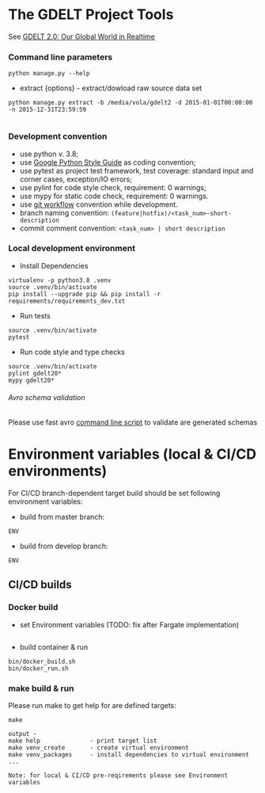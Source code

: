 # The GDELT Project Tools

See [GDELT 2.0: Our Global World in Realtime](https://blog.gdeltproject.org/gdelt-2-0-our-global-world-in-realtime/)


### Command line parameters
```
python manage.py --help
```

- extract {options} - extract/dowload raw source data set
```
python manage.py extract -b /media/vola/gdelt2 -d 2015-01-01T00:00:00 -n 2015-12-31T23:59:59   
  
```

### Development convention
- use python v. 3.8;
- use [Google Python Style Guide](https://google.github.io/styleguide/pyguide.html) as coding convention;
- use pytest as project test framework, test coverage: standard input and corner cases, exception/IO errors;
- use pylint for code style check, requirement: 0 warnings;
- use mypy for static code check, requirement: 0 warnings. 
- use [git workflow](https://www.atlassian.com/git/tutorials/comparing-workflows/gitflow-workflow) convention while development.
- branch naming convention: ```(feature|hotfix)/<task_num>-short-description```
- commit comment convention: ```<task_num> | short description```

### Local development environment

- Install Dependencies
```
virtualenv -p python3.8 .venv
source .venv/bin/activate
pip install --upgrade pip && pip install -r requirements/requirements_dev.txt
```

- Run tests

```
source .venv/bin/activate
pytest
```

- Run code style and type checks

```
source .venv/bin/activate
pylint gdelt20*
mypy gdelt20*
```

###### Avro schema validation

Please use fast avro [command line script](https://fastavro.readthedocs.io/en/latest/command_line_script.html) to validate are generated schemas


# Environment variables (local & CI/CD environments)

For CI/CD branch-dependent target build should be set following environment variables: 
- build from master branch:
```
ENV  
```

- build from develop branch:
```
ENV  
```

## CI/CD builds

### Docker build
- set Environment variables
(TODO: fix after Fargate implementation)
```
```
- build container & run
```
bin/docker_build.sh
bin/docker_run.sh
```

### make build & run
Please run make to get help for are defined targets:

```make```

```
output - 
make help              - print target list
make venv_create       - create virtual environment
make venv_packages     - install dependencies to virtual environment
...

Note: for local & CI/CD pre-reqirements please see Environment variables
